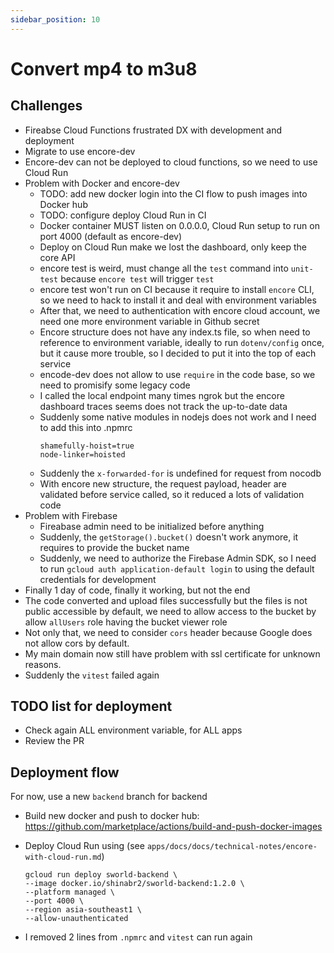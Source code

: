 ```yaml
---
sidebar_position: 10
---
```


# Convert mp4 to m3u8

## Challenges

- Fireabse Cloud Functions frustrated DX with development and deployment
- Migrate to use encore-dev
- Encore-dev can not be deployed to cloud functions, so we need to use Cloud Run
- Problem with Docker and encore-dev
  - TODO: add new docker login into the CI flow to push images into Docker hub
  - TODO: configure deploy Cloud Run in CI
  - Docker container MUST listen on 0.0.0.0, Cloud Run setup to run on port 4000 (default as encore-dev)
  - Deploy on Cloud Run make we lost the dashboard, only keep the core API
  - encore test is weird, must change all the `test` command into `unit-test` because `encore test` will trigger `test`
  - encore test won't run on CI because it require to install `encore` CLI, so we need to hack to install it and deal with environment variables
  - After that, we need to authentication with encore cloud account, we need one more environment variable in Github secret
  - Encore structure does not have any index.ts file, so when need to reference to environment variable, ideally to run `dotenv/config` once, but it cause more trouble, so I decided to put it into the top of each service
  - encode-dev does not allow to use `require` in the code base, so we need to promisify some legacy code
  - I called the local endpoint many times ngrok but the encore dashboard traces seems does not track the up-to-date data
  - Suddenly some native modules in nodejs does not work and I need to add this into .npmrc
    ```
    shamefully-hoist=true
    node-linker=hoisted
    ```
  - Suddenly the `x-forwarded-for` is undefined for request from nocodb
  - With encore new structure, the request payload, header are validated before service called, so it reduced a lots of validation code
- Problem with Firebase
  - Fireabase admin need to be initialized before anything
  - Suddenly, the `getStorage().bucket()` doesn't work anymore, it requires to provide the bucket name
  - Suddenly, we need to authorize the Firebase Admin SDK, so I need to run `gcloud auth application-default login` to using the default credentials for development
- Finally 1 day of code, finally it working, but not the end
- The code converted and upload files successfully but the files is not public accessible by default, we need to allow access to the bucket by allow `allUsers` role having the bucket viewer role
- Not only that, we need to consider `cors` header because Google does not allow cors by default.
- My main domain now still have problem with ssl certificate for unknown reasons.
- Suddenly the `vitest` failed again

## TODO list for deployment

- Check again ALL environment variable, for ALL apps
- Review the PR

## Deployment flow

For now, use a new `backend` branch for backend

- Build new docker and push to docker hub: https://github.com/marketplace/actions/build-and-push-docker-images
- Deploy Cloud Run using (see `apps/docs/docs/technical-notes/encore-with-cloud-run.md`)

  ```
  gcloud run deploy sworld-backend \
  --image docker.io/shinabr2/sworld-backend:1.2.0 \
  --platform managed \
  --port 4000 \
  --region asia-southeast1 \
  --allow-unauthenticated
  ```

- I removed 2 lines from `.npmrc` and `vitest` can run again
